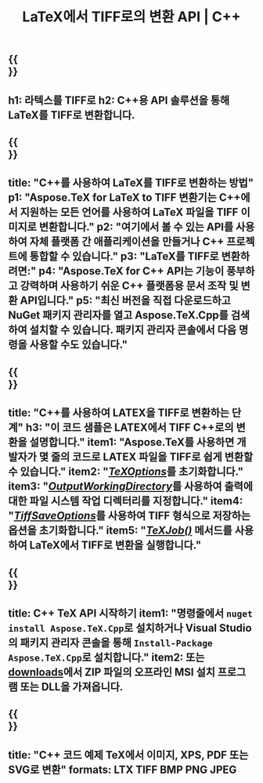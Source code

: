 ﻿---
translation: true
template: /_templates/_conversion-child-cpp.md
title: LaTeX에서 TIFF로의 변환 API | C++
description: LaTeX에서 TIFF로의 변환 기능. 이 온프레미스 C++ 라이브러리를 프로젝트에 통합하거나 크로스 플랫폼 애플리케이션을 사용하여 LaTeX를 TIFF로 변환하십시오.
keywords: latex to tiff api cpp, latex2tiff 통합 C++
url: /cpp/conversion/latex-to-tiff/
family: tex
platformtag: cpp
feature: conversion
informat: LATEX
outformat: TIFF
otherformats: BMP PNG JPEG PDF SVG XPS
---

{{<section banner>}}
---
h1: 라텍스를 TIFF로
h2: C++용 API 솔루션을 통해 LaTeX를 TIFF로 변환합니다.
---

{{<section overview>}}
---
title: "C++를 사용하여 LaTeX를 TIFF로 변환하는 방법"
p1: "Aspose.TeX for LaTeX to TIFF 변환기는 C++에서 지원하는 모든 언어를 사용하여 LaTeX 파일을 TIFF 이미지로 변환합니다."
p2: "여기에서 볼 수 있는 API를 사용하여 자체 플랫폼 간 애플리케이션을 만들거나 C++ 프로젝트에 통합할 수 있습니다."
p3: "LaTeX를 TIFF로 변환하려면:"
p4: "Aspose.TeX for C++ API는 기능이 풍부하고 강력하며 사용하기 쉬운 C++ 플랫폼용 문서 조작 및 변환 API입니다."
p5: "최신 버전을 직접 다운로드하고 NuGet 패키지 관리자를 열고 Aspose.TeX.Cpp를 검색하여 설치할 수 있습니다. 패키지 관리자 콘솔에서 다음 명령을 사용할 수도 있습니다."
---

{{<section feature1>}}
---
title: "C++를 사용하여 LATEX을 TIFF로 변환하는 단계"
h3: "이 코드 샘플은 LATEX에서 TIFF C++로의 변환을 설명합니다."
item1: "Aspose.TeX를 사용하면 개발자가 몇 줄의 코드로 LATEX 파일을 TIFF로 쉽게 변환할 수 있습니다."
item2: "[*TeXOptions*](https://reference.aspose.com/tex/cpp/class/aspose.te_x.te_x_options)를 초기화합니다."
item3: "[*OutputWorkingDirectory*](https://reference.aspose.com/tex/cpp/class/aspose.te_x.te_x_options#aa4f4ea6dab7db5ba1b40800495f16f63)를 사용하여 출력에 대한 파일 시스템 작업 디렉터리를 지정합니다."
item4: "[*TiffSaveOptions*](https://reference.aspose.com/tex/cpp/class/aspose.te_x.presentation.image.tiff_save_options)를 사용하여 TIFF 형식으로 저장하는 옵션을 초기화합니다."
item5: "[*TeXJob()*](https://reference.aspose.com/tex/cpp/class/aspose.te_x.te_x_job) 메서드를 사용하여 LaTeX에서 TIFF로 변환을 실행합니다."
---

{{<section feature2>}}
---
title: C++ TeX API 시작하기
item1: "명령줄에서 ```nuget install Aspose.TeX.Cpp```로 설치하거나 Visual Studio의 패키지 관리자 콘솔을 통해 ```Install-Package Aspose.TeX.Cpp```로 설치합니다."
item2: 또는 [downloads](https://downloads.aspose.com/tex/cpp)에서 ZIP 파일의 오프라인 MSI 설치 프로그램 또는 DLL을 가져옵니다.
---

{{<section widget>}}
---
title: "C++ 코드 예제 TeX에서 이미지, XPS, PDF 또는 SVG로 변환"
formats: LTX TIFF BMP PNG JPEG
---